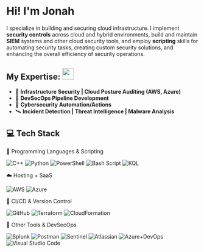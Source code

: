 
# Hi! I'm Jonah

I specialize in building and securing cloud infrastructure. I implement **security controls** across cloud and hybrid environments, build and maintain **SIEM** systems and other cloud security tools, and employ **scripting** skills for automating security tasks, creating custom security solutions, and enhancing the overall efficiency of security operations.

## My Expertise: <img src="https://github.com/user-attachments/assets/c59d0348-c502-4ce0-bd55-584ad39f582f" width="30" />
- 🧱 **Infrastructure Security | Cloud Posture Auditing (AWS, Azure)**
- 🔐 **DevSecOps Pipeline Development**
- 🧬 **Cybersecurity Automation/Actions**
- 🛰 **Incident Detection | Threat Intelligence | Malware Analysis**

## 💻 Tech Stack 

🧠 Programming Languages & Scripting

![C++](https://img.shields.io/badge/C++-%2300599C.svg?style=flat&logo=c%2B%2B&logoColor=white)
![Python](https://img.shields.io/badge/Python-3670A0?style=flat&logo=python&logoColor=ffdd54)
![PowerShell](https://img.shields.io/badge/PowerShell-%235391FE.svg?style=flat&logo=powershell&logoColor=white)
![Bash Script](https://img.shields.io/badge/Bash-%23121011.svg?style=flat&logo=gnu-bash&logoColor=white)
![KQL](https://img.shields.io/badge/KQL-%235835CC.svg?style=flat&logoColor=white)

☁️ Hosting + SaaS</strong></summary>

![AWS](https://img.shields.io/badge/AWS-%23FF9900.svg?style=flat&logo=amazon-aws&logoColor=white)
![Azure](https://img.shields.io/badge/Azure-%230072C6.svg?style=flat&logo=microsoftazure&logoColor=white)


🔁 CI/CD & Version Control

![GitHub](https://img.shields.io/badge/GitHub-%23121011.svg?style=flat&logo=GitHub&logoColor=white)
![Terraform](https://img.shields.io/badge/Terraform-%235835CC.svg?style=flat&logo=Terraform&logoColor=white)
![CloudFormation](https://img.shields.io/badge/CloudFormation-%23FF9900.svg?style=flat&logo=amazon-aws&logoColor=white)

🧰 Other Tools & DevSecOps

![Splunk](https://img.shields.io/badge/Splunk-%23000000.svg?style=flat&logo=splunk&logoColor=white)
![Postman](https://img.shields.io/badge/Postman-FF6C37?style=flat&logo=postman&logoColor=white)
![Sentinel](https://img.shields.io/badge/Sentinel-%230072C6.svg?style=flat&logo=microsoftsentinel&logoColor=white)
![Atlassian](https://img.shields.io/badge/Atlassian-%230072C6.svg?style=flat&logo=Atlassian&logoColor=white)
![Azure+DevOps](https://img.shields.io/badge/Azure%20DevOps-%230072C6.svg?style=flat&logo=microsoftazure&logoColor=white)
![Visual Studio Code](https://img.shields.io/badge/Visual+Studio+Code-%230072C6.svg?style=flat&logo=microsoftazure&logoColor=white)
